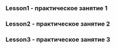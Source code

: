 ### Lesson1 - практическое занятие 1
### Lesson2 - практическое занятие 2
### Lesson3 - практическое занятие 3
